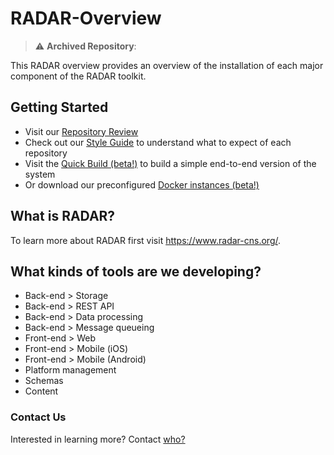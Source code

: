 # RADAR-Overview
> :warning: **Archived Repository**:

This RADAR overview provides an overview of the installation of each major component of the RADAR toolkit.

## Getting Started

- Visit our [Repository Review](RADAR-Repository-Review.md)
- Check out our [Style Guide](RADAR-Style-Guide.md) to understand what to expect of each repository
- Visit the [Quick Build (beta!)](RADAR-Quick-Build) to build a simple end-to-end version of the system
- Or download our preconfigured [Docker instances (beta!)](https://github.com/RADAR-CNS/RADAR-Docker)

## What is RADAR?
To learn more about RADAR first visit <https://www.radar-cns.org/>.

## What kinds of tools are we developing?
- Back-end > Storage
- Back-end > REST API
- Back-end > Data processing
- Back-end > Message queueing
- Front-end > Web
- Front-end > Mobile (iOS)
- Front-end > Mobile (Android)
- Platform management
- Schemas
- Content

### Contact Us
Interested in learning more?
Contact [who?]()
